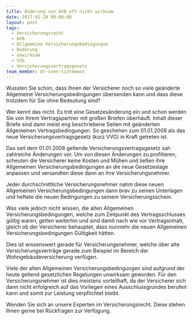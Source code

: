 ```yaml
---
title: Änderung von AVB oft nicht wirksam
date: 2017-02-20 00:00:00
layout: post
tags:
  - Versicherungsrecht
  - AVB
  - Allgemeine Versicherungsbedingungen
  - Änderung
  - unwirksam
  - VVG
  - Versicherungsvertragsgesetz
team_member: dr-sven-tintemann
---
```



Wussten Sie schon, dass Ihnen der Versicherer noch so viele ge&auml;nderte Allgemeine Versicherungsbedingungen &uuml;bersenden kann und dass diese trotzdem f&uuml;r Sie ohne Bedeutung sind?

Wer kennt das nicht. Es tritt eine Gesetzes&auml;nderung ein und schon werden Sie von Ihrem Vertragspartner mit gro&szlig;en Briefen &uuml;berh&auml;uft. Inhalt dieser Briefe sind dann meist eng beschriebene Seiten mit ge&auml;nderten Allgemeinen Vertragsbedingungen. So geschehen zum 01.01.2008 als das neue Versicherungsvertragsgesetz (kurz VVG) in Kraft getreten ist.

Das seit dem 01.01.2008 geltende Versicherungsvertragsgesetz sah zahlreiche &Auml;nderungen vor. Um von diesen &Auml;nderungen zu profitieren, scheuten die Versicherer keine Kosten und M&uuml;hen und lie&szlig;en ihre Allgemeinen Versicherungsbedingungen an die neue Gesetzeslage anpassen und versandten diese dann an ihre Versicherungsnehmer.

Jeder durchschnittliche Versicherungsnehmer nahm diese neuen Allgemeinen Versicherungsbedingungen dann brav zu seinen Unterlagen und heftete die neuen Bedingungen zu seinem Versicherungsschein.

Was viele jedoch nicht wissen, die alten Allgemeinen Versicherungsbedingungen, welche zum Zeitpunkt des Vertragsschlusses g&uuml;ltig waren, gelten weiterhin und sind damit nach wie vor Vertragsinhalt, gleich ob der Versicherer behauptet, dass nunmehr die neuen Allgemeinen Versicherungsbedingungen G&uuml;ltigkeit h&auml;tten.

Dies ist wissenswert gerade f&uuml;r Versicherungsnehmer, welche &uuml;ber alte Versicherungsvertr&auml;ge gerade zum Beispiel im Bereich der Wohngeb&auml;udeversicherung verf&uuml;gen.

Viele der alten Allgemeinen Versicherungsbedingungen sind aufgrund der heute geltend gesetzlichen Regelungen unwirksam geworden. F&uuml;r den Versicherungsnehmer ist dies meistens vorteilhaft, da der Versicherer sich dann nicht erfolgreich auf das Vorliegen eines Ausschlussgrundes berufen kann und somit zur Leistung verpflichtet bleibt.

Wenden Sie sich an unsere Experten im Versicherungsrecht. Diese stehen Ihnen gerne bei R&uuml;ckfragen zur Verf&uuml;gung.